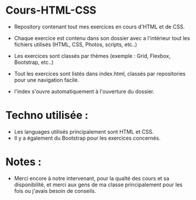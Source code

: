 # Cours-HTML-CSS

* Repository contenant tout mes exercices en cours d'HTML et de CSS.
* Chaque exercice est contenu dans son dossier avec a l'intérieur tout les fichiers utilisés
  (HTML, CSS, Photos, scripts, etc..)
* Les exercices sont classés par thèmes (exemple : Grid, Flexbox, Bootstrap, etc..)

* Tout les exercices sont listés dans index.html, classés par repositories pour une navigation facile.
* l'index s'ouvre automatiquement à l'ouverture du dossier.

# Techno utilisée :

* Les languages utilisés principalement sont HTML et CSS. 
* Il y a également du Bootstrap pour les exercices concernés.

# Notes :
* Merci encore à notre intervenant, pour la qualté des cours et sa disponibilité, et merci aux gens de ma classe principalement
  pour les fois ou j'avais besoin de conseils.


